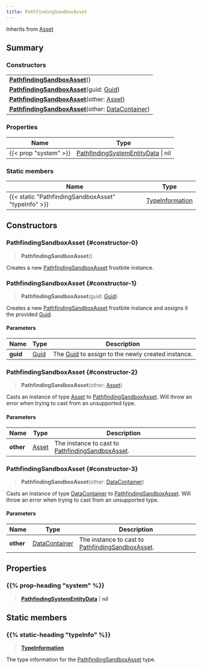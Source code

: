 ```yaml
---
title: PathfindingSandboxAsset
---
```


Inherits from [Asset](/vext/ref/fb/asset)

## Summary

### Constructors

|  |
| --- |
| **[PathfindingSandboxAsset](#constructor-0)**() |
| **[PathfindingSandboxAsset](#constructor-1)**(guid: [Guid](/vext/ref/shared/type/guid)) |
| **[PathfindingSandboxAsset](#constructor-2)**(other: [Asset](/vext/ref/fb/asset)) |
| **[PathfindingSandboxAsset](#constructor-3)**(other: [DataContainer](/vext/ref/shared/type/datacontainer)) |

### Properties

| Name | Type |
| ---- | ---- |
| {{< prop "system" >}} | [PathfindingSystemEntityData](/vext/ref/fb/pathfindingsystementitydata) \| nil |

### Static members

| Name | Type |
| ---- | ---- |
| {{< static "PathfindingSandboxAsset" "typeInfo" >}} | [TypeInformation](/vext/ref/shared/type/typeinformation) |

## Constructors

### PathfindingSandboxAsset {#constructor-0}

> **PathfindingSandboxAsset**()

Creates a new [PathfindingSandboxAsset](/vext/ref/fb/pathfindingsandboxasset) frostbite instance.

### PathfindingSandboxAsset {#constructor-1}

> **PathfindingSandboxAsset**(guid: [Guid](/vext/ref/shared/type/guid))

Creates a new [PathfindingSandboxAsset](/vext/ref/fb/pathfindingsandboxasset) frostbite instance and assigns it the provided [Guid](/vext/ref/shared/type/guid).

#### Parameters

| Name | Type | Description |
| ---- | ---- | ----------- |
| **guid** | [Guid](/vext/ref/shared/type/guid) | The [Guid](/vext/ref/shared/type/guid) to assign to the newly created instance. |

### PathfindingSandboxAsset {#constructor-2}

> **PathfindingSandboxAsset**(other: [Asset](/vext/ref/fb/asset))

Casts an instance of type [Asset](/vext/ref/fb/asset) to [PathfindingSandboxAsset](/vext/ref/fb/pathfindingsandboxasset). Will throw an error when trying to cast from an unsupported type.

#### Parameters

| Name | Type | Description |
| ---- | ---- | ----------- |
| **other** | [Asset](/vext/ref/fb/asset) | The instance to cast to [PathfindingSandboxAsset](/vext/ref/fb/pathfindingsandboxasset). |

### PathfindingSandboxAsset {#constructor-3}

> **PathfindingSandboxAsset**(other: [DataContainer](/vext/ref/shared/type/datacontainer))

Casts an instance of type [DataContainer](/vext/ref/shared/type/datacontainer) to [PathfindingSandboxAsset](/vext/ref/fb/pathfindingsandboxasset). Will throw an error when trying to cast from an unsupported type.

#### Parameters

| Name | Type | Description |
| ---- | ---- | ----------- |
| **other** | [DataContainer](/vext/ref/shared/type/datacontainer) | The instance to cast to [PathfindingSandboxAsset](/vext/ref/fb/pathfindingsandboxasset). |

## Properties

### {{% prop-heading "system" %}}

> **[PathfindingSystemEntityData](/vext/ref/fb/pathfindingsystementitydata)** \| **nil**

## Static members

### {{% static-heading "typeInfo" %}}

> **[TypeInformation](/vext/ref/shared/type/typeinformation)**

The type information for the [PathfindingSandboxAsset](/vext/ref/fb/pathfindingsandboxasset) type.

